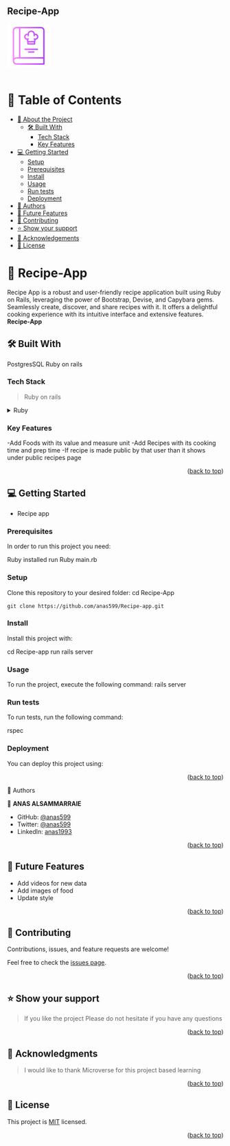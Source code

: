 <h2>Recipe-App</h2>
<img src="app/assets/images/cook-book.png" alt="Icon" width="100px" height="100px" />
<br>
<br>

# 📗 Table of Contents
- [📖 About the Project](#about-project)
  - [🛠 Built With](#built-with)
    - [Tech Stack](#tech-stack)
    - [Key Features](#key-features)
- [💻 Getting Started](#getting-started)
  - [Setup](#setup)
  - [Prerequisites](#prerequisites)
  - [Install](#install)
  - [Usage](#usage)
  - [Run tests](#run-tests)
  - [Deployment](#triangular_flag_on_post-deployment)
- [👥 Authors](#authors)
- [🔭 Future Features](#future-features)
- [🤝 Contributing](#contributing)
- [⭐️ Show your support](#support)
- [🙏 Acknowledgements](#acknowledgements)
- [📝 License](#license)

# 📖 Recipe-App <a name="about-project"></a>
Recipe App is a robust and user-friendly recipe application built using Ruby on Rails, leveraging the power of Bootstrap, Devise, and Capybara gems. Seamlessly create, discover, and share recipes with it. It offers a delightful cooking experience with its intuitive interface and extensive features.
**Recipe-App** 
## 🛠 Built With <a name="built-with"></a>
PostgresSQL
Ruby on rails
### Tech Stack <a name="tech-stack"></a>

> Ruby on rails


<details>
<summary>Ruby</summary>
  <ul>
    <li><a href="https://www.ruby-lang.org/en/">Ruby</a></li>
  </ul>
</details>

### Key Features <a name="key-features"></a>
-Add Foods with its value and measure unit
-Add Recipes with its cooking time and prep time
-If recipe is made public by that user than it shows under public recipes page

<p align="right">(<a href="#readme-top">back to top</a>)</p>


## 💻 Getting Started <a name="getting-started"></a>

- Recipe app

### Prerequisites

In order to run this project you need:

Ruby installed
  run Ruby main.rb


### Setup

Clone this repository to your desired folder:
  cd Recipe-App

    git clone https://github.com/anas599/Recipe-app.git
  

### Install

Install this project with:

  cd Recipe-app
  run rails server


### Usage

To run the project, execute the following command:
rails server


### Run tests

To run tests, run the following command:

rspec
### Deployment

You can deploy this project using:

<p align="right">(<a href="#readme-top">back to top</a>)</p>👥 Authors <a name="authors"></a>

👤 **ANAS ALSAMMARRAIE**

- GitHub: [@anas599](https://github.com/anas599)
- Twitter: [@anas599](https://twitter.com/anas599)
- LinkedIn: [anas1993](https://linkedin.com/in/anas1993)


<p align="right">(<a href="#readme-top">back to top</a>)</p>


## 🔭 Future Features <a name="future-features"></a>
- Add videos for new data
- Add images of food
- Update  style

<p align="right">(<a href="#readme-top">back to top</a>)</p>


## 🤝 Contributing <a name="contributing"></a>

Contributions, issues, and feature requests are welcome!

Feel free to check the [issues page](../../issues/).


<p align="right">(<a href="#readme-top">back to top</a>)</p>

## ⭐️ Show your support <a name="support"></a>

> If you like the project Please do not hesitate if you have any questions

<p align="right">(<a href="#readme-top">back to top</a>)</p>

## 🙏 Acknowledgments <a name="acknowledgements"></a>

> I would like to thank Microverse for this project based learning

<p align="right">(<a href="#readme-top">back to top</a>)</p>

## 📝 License <a name="license"></a>

This project is [MIT](./LICENSE) licensed.

<p align="right">(<a href="#readme-top">back to top</a>)</p>
